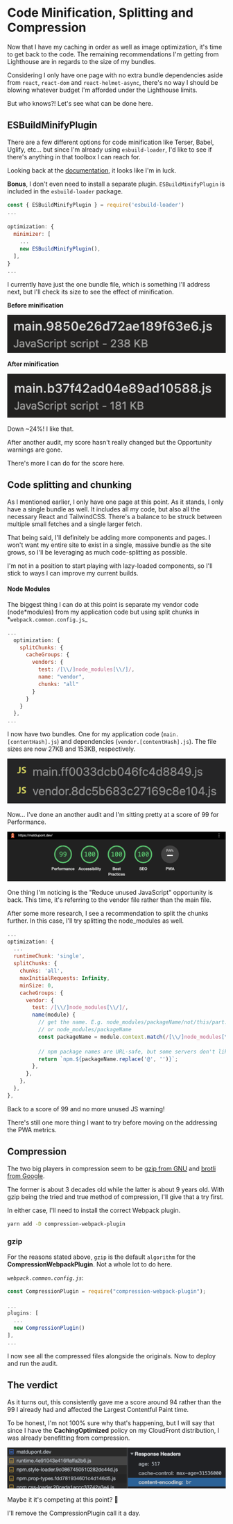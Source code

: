 # Code Minification, Splitting and Compression

Now that I have my caching in order as well as image optimization, it's time to get back to the code. The remaining recommendations I'm getting from Lighthouse are in regards to the size of my bundles.

Considering I only have one page with no extra bundle dependencies aside from `react`, `react-dom` and `react-helmet-async`, there's no way I should be blowing whatever budget I'm afforded under the Lighthouse limits.

But who knows?! Let's see what can be done here.

## ESBuildMinifyPlugin

There are a few different options for code minification like Terser, Babel, Uglify, etc... but since I'm already using `esbuild-loader`, I'd like to see if there's anything in that toolbox I can reach for.

Looking back at the [documentation](https://github.com/privatenumber/esbuild-loader#js-minification-eg-terser), it looks like I'm in luck.

**Bonus**, I don't even need to install a separate plugin. `ESBuildMinifyPlugin` is included in the `esbuild-loader` package.

```js
const { ESBuildMinifyPlugin } = require('esbuild-loader')
...

optimization: {
  minimizer: [
    ...
    new ESBuildMinifyPlugin(),
  ],
}
...
```

I currently have just the one bundle file, which is something I'll address next, but I'll check its size to see the effect of minification.

**Before minification**

![238KB before minification](before-min.png)

**After minification**

![181KB after minification](after-min.png)

Down ~24%! I like that.

After another audit, my score hasn't really changed but the Opportunity warnings are gone.

There's more I can do for the score here.

## Code splitting and chunking

As I mentioned earlier, I only have one page at this point. As it stands, I only have a single bundle as well. It includes all my code, but also all the necessary React and TailwindCSS. There's a balance to be struck between multiple small fetches and a single larger fetch.

That being said, I'll definitely be adding more components and pages. I won't want my entire site to exist in a single, massive bundle as the site grows, so I'll be leveraging as much code-splitting as possible.

I'm not in a position to start playing with lazy-loaded components, so I'll stick to ways I can improve my current builds.

#### Node Modules

The biggest thing I can do at this point is separate my vendor code (node*modules) from my application code but using split chunks in *`webpack.common.config.js`\_

```js
...
  optimization: {
    splitChunks: {
      cacheGroups: {
        vendors: {
          test: /[\\/]node_modules[\\/]/,
          name: "vendor",
          chunks: "all"
        }
      }
    }
  },
...
```

I now have two bundles. One for my application code (`main.[contentHash].js`) and dependencies (`vendor.[contentHash].js`). The file sizes are now 27KB and 153KB, respectively.

![Separate main and vendor bundles](split-chunks.png)

Now... I've done an another audit and I'm sitting pretty at a score of 99 for Performance.

![99 Peformance Lighthouse score](mid-audit.png)

One thing I'm noticing is the "Reduce unused JavaScript" opportunity is back. This time, it's referring to the vendor file rather than the main file.

After some more research, I see a recommendation to split the chunks further. In this case, I'll try splitting the node_modules as well.

```js
...
optimization: {
  ...
  runtimeChunk: 'single',
  splitChunks: {
    chunks: 'all',
    maxInitialRequests: Infinity,
    minSize: 0,
    cacheGroups: {
      vendor: {
        test: /[\\/]node_modules[\\/]/,
        name(module) {
          // get the name. E.g. node_modules/packageName/not/this/part.js
          // or node_modules/packageName
          const packageName = module.context.match(/[\\/]node_modules[\\/](.*?)([\\/]|$)/)[1];

          // npm package names are URL-safe, but some servers don't like @ symbols
          return `npm.${packageName.replace('@', '')}`;
        },
      },
    },
  },
},
```

Back to a score of 99 and no more unused JS warning!

There's still one more thing I want to try before moving on the addressing the PWA metrics.

## Compression

The two big players in compression seem to be [gzip from GNU](https://www.gnu.org/software/gzip/) and [brotli from Google](https://github.com/google/brotli).

The former is about 3 decades old while the latter is about 9 years old. With gzip being the tried and true method of compression, I'll give that a try first.

In either case, I'll need to install the correct Webpack plugin.

```sh
yarn add -D compression-webpack-plugin
```

### gzip

For the reasons stated above, `gzip` is the default `algorithm` for the **CompressionWebpackPlugin**. Not a whole lot to do here.

_`webpack.common.config.js`_:

```js
const CompressionPlugin = require("compression-webpack-plugin");

...
plugins: [
  ...
  new CompressionPlugin()
],
...
```

I now see all the compressed files alongside the originals. Now to deploy and run the audit.

## The verdict

As it turns out, this consistently gave me a score around 94 rather than the 99 I already had and affected the Largest Contentful Paint time.

To be honest, I'm not 100% sure why that's happening, but I will say that since I have the **CachingOptimized** policy on my CloudFront distribution, I was already benefitting from compression.

![Brotli encoding from CloudFront](brotli.png)

Maybe it it's competing at this point? 🤷

I'll remove the CompressionPlugin call it a day.
